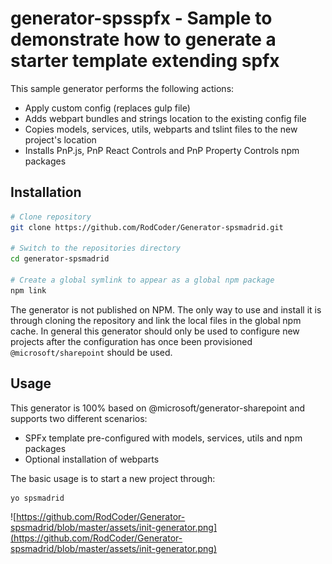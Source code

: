 # generator-spsspfx - Sample to demonstrate how to generate a starter template extending spfx

This sample generator performs the following actions:
* Apply custom config (replaces gulp file)
* Adds webpart bundles and strings location to the existing config file
* Copies models, services, utils, webparts and tslint files to the new project's location
* Installs PnP.js, PnP React Controls and PnP Property Controls npm packages

## Installation

```sh
# Clone repository
git clone https://github.com/RodCoder/Generator-spsmadrid.git

# Switch to the repositories directory
cd generator-spsmadrid

# Create a global symlink to appear as a global npm package
npm link
```

The generator is not published on NPM. The only way to use and install it is through cloning the repository and link the local files in the global npm cache.
In general this generator should only be used to configure new projects after the configuration has once been provisioned `@microsoft/sharepoint` should be used.

## Usage

This generator is 100% based on @microsoft/generator-sharepoint and supports two different scenarios:

* SPFx template pre-configured with models, services, utils and npm packages
* Optional installation of webparts

The basic usage is to start a new project through:

```sh
yo spsmadrid
```

![https://github.com/RodCoder/Generator-spsmadrid/blob/master/assets/init-generator.png](https://github.com/RodCoder/Generator-spsmadrid/blob/master/assets/init-generator.png)



